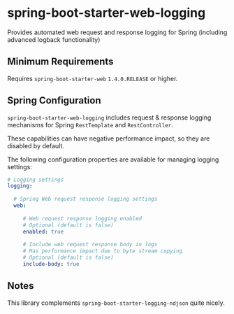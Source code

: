 # spring-boot-starter-web-logging

Provides automated web request and response logging for Spring (including advanced logback functionality)

## Minimum Requirements
Requires `spring-boot-starter-web` `1.4.0.RELEASE` or higher.
  
## Spring Configuration
`spring-boot-starter-web-logging` includes request & response logging mechanisms for Spring `RestTemplate` and `RestController`.

These capabilities can have negative performance impact, so they are disabled by default.

The following configuration properties are available for managing logging settings:

```yaml
# Logging settings 
logging:
  
  # Spring Web request response logging settings
  web:
  
     # Web request response logging enabled
     # Optional (default is false)
     enabled: true
     
     # Include web request response body in logs
     # Has performance impact due to byte stream copying
     # Optional (default is false)
     include-body: true
```

## Notes
This library complements `spring-boot-starter-logging-ndjson` quite nicely.
